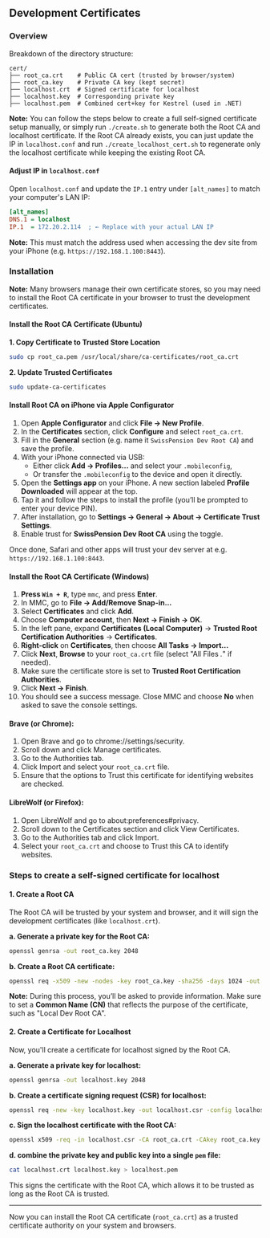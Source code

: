 ## Development Certificates

### Overview

Breakdown of the directory structure:

```text
cert/
├── root_ca.crt    # Public CA cert (trusted by browser/system)
├── root_ca.key    # Private CA key (kept secret)
├── localhost.crt  # Signed certificate for localhost
├── localhost.key  # Corresponding private key
├── localhost.pem  # Combined cert+key for Kestrel (used in .NET)
```

**Note:** You can follow the steps below to create a full self-signed certificate setup manually, or simply run `./create.sh` to generate both the Root CA and localhost certificate. If the Root CA already exists, you can just update the IP in `localhost.conf` and run `./create_localhost_cert.sh` to regenerate only the localhost certificate while keeping the existing Root CA.

#### Adjust IP in `localhost.conf`

Open `localhost.conf` and update the `IP.1` entry under `[alt_names]` to match your computer's LAN IP:

```ini
[alt_names]
DNS.1 = localhost
IP.1  = 172.20.2.114  ; ← Replace with your actual LAN IP
```

**Note:** This must match the address used when accessing the dev site from your iPhone (e.g. `https://192.168.1.100:8443`).

### Installation

**Note:** Many browsers manage their own certificate stores, so you may need to install the Root CA certificate in your browser to trust the development certificates.

#### Install the Root CA Certificate (Ubuntu)

**1. Copy Certificate to Trusted Store Location**

```sh
sudo cp root_ca.pem /usr/local/share/ca-certificates/root_ca.crt
```

**2. Update Trusted Certificates**

```sh
sudo update-ca-certificates
```

#### Install Root CA on iPhone via Apple Configurator

1. Open **Apple Configurator** and click **File → New Profile**.
2. In the **Certificates** section, click **Configure** and select `root_ca.crt`.
3. Fill in the **General** section (e.g. name it `SwissPension Dev Root CA`) and save the profile.
4. With your iPhone connected via USB:
    - Either click **Add → Profiles...** and select your `.mobileconfig`,
    - Or transfer the `.mobileconfig` to the device and open it directly.
5. Open the **Settings app** on your iPhone. A new section labeled **Profile Downloaded** will appear at the top.
6. Tap it and follow the steps to install the profile (you’ll be prompted to enter your device PIN).
7. After installation, go to **Settings → General → About → Certificate Trust Settings**.
8. Enable trust for **SwissPension Dev Root CA** using the toggle.

Once done, Safari and other apps will trust your dev server at e.g. `https://192.168.1.100:8443`.

#### Install the Root CA Certificate (Windows)

1. **Press `Win + R`**, type `mmc`, and press **Enter**.
2. In MMC, go to **File → Add/Remove Snap-in...**
3. Select **Certificates** and click **Add**.
4. Choose **Computer account**, then **Next → Finish → OK**.
5. In the left pane, expand **Certificates (Local Computer)** → **Trusted Root Certification Authorities** → **Certificates**.
6. **Right-click** on **Certificates**, then choose **All Tasks → Import...**
7. Click **Next**, **Browse** to your `root_ca.crt` file (select "All Files _._" if needed).
8. Make sure the certificate store is set to **Trusted Root Certification Authorities**.
9. Click **Next → Finish**.
10. You should see a success message. Close MMC and choose **No** when asked to save the console settings.

#### Brave (or Chrome):

1.  Open Brave and go to chrome://settings/security.
2.  Scroll down and click Manage certificates.
3.  Go to the Authorities tab.
4.  Click Import and select your `root_ca.crt` file.
5.  Ensure that the options to Trust this certificate for identifying websites are checked.

#### LibreWolf (or Firefox):

1.  Open LibreWolf and go to about:preferences#privacy.
2.  Scroll down to the Certificates section and click View Certificates.
3.  Go to the Authorities tab and click Import.
4.  Select your `root_ca.crt` and choose to Trust this CA to identify websites.

### Steps to create a self-signed certificate for localhost

#### 1. **Create a Root CA**

The Root CA will be trusted by your system and browser, and it will sign the development certificates (like `localhost.crt`).

**a. Generate a private key for the Root CA:**

```sh
openssl genrsa -out root_ca.key 2048
```

**b. Create a Root CA certificate:**

```sh
openssl req -x509 -new -nodes -key root_ca.key -sha256 -days 1024 -out root_ca.crt -config root_ca.conf
```

**Note:** During this process, you’ll be asked to provide information. Make sure to set a **Common Name (CN)** that reflects the purpose of the certificate, such as "Local Dev Root CA".

#### 2. **Create a Certificate for Localhost**

Now, you'll create a certificate for localhost signed by the Root CA.

**a. Generate a private key for localhost:**

```sh
openssl genrsa -out localhost.key 2048
```

**b. Create a certificate signing request (CSR) for localhost:**

```sh
openssl req -new -key localhost.key -out localhost.csr -config localhost.conf
```

**c. Sign the localhost certificate with the Root CA:**

```sh
openssl x509 -req -in localhost.csr -CA root_ca.crt -CAkey root_ca.key -CAcreateserial -out localhost.crt -days 500 -sha256 -extfile localhost.conf -extensions req_ext
```

**d. combine the private key and public key into a single `pem` file:**

```sh
cat localhost.crt localhost.key > localhost.pem
```

This signs the certificate with the Root CA, which allows it to be trusted as long as the Root CA is trusted.

---

Now you can install the Root CA certificate (`root_ca.crt`) as a trusted certificate authority on your system and browsers.
